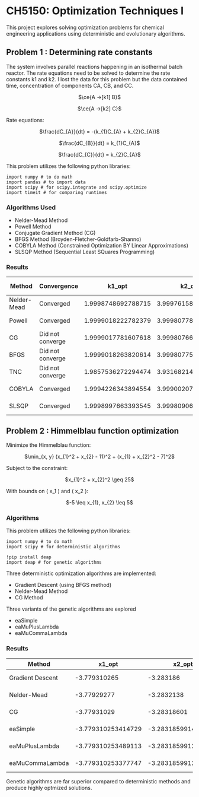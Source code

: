 # CH5150: Optimization Techniques I

This project explores solving optimization problems for chemical engineering applications using deterministic and evolutionary algorithms.

## Problem 1 : Determining rate constants

The system involves parallel reactions happening in an isothermal batch reactor. The rate equations need to be solved to determine the rate constants k1 and k2. I lost the data for this problem but the data contained time, concentration of components CA, CB, and CC.


<p align=center>$\ce{A ->[k1] B}$

<p align=center>$\ce{A ->[k2] C}$

Rate equations:

<p align=center>$\frac{dC_{A}}{dt} = -(k_{1}C_{A} + k_{2}C_{A})$

<p align=center>$\frac{dC_{B}}{dt} = k_{1}C_{A}$

<p align=center>$\frac{dC_{C}}{dt} = k_{2}C_{A}$

This problem utilizes the following python libraries:

    import numpy # to do math
    import pandas # to import data
    import scipy # for scipy.integrate and scipy.optimize
    import timeit # for comparing runtimes

### Algorithms Used

* Nelder-Mead Method
* Powell Method
* Conjugate Gradient Method (CG)
* BFGS Method (Broyden-Fletcher-Goldfarb-Shanno)
* COBYLA Method (Constrained Optimization BY Linear Approximations)
* SLSQP Method (Sequential Least SQuares Programming)

### Results

| Method     | Convergence     | k1_opt             | k2_opt             | Error              | Execution Time  |
|------------|-----------------|--------------------|--------------------|--------------------|-----------------|
| Nelder-Mead| Converged       | 1.9998748692788715 | 3.9997615838621496 | 1.962460e-05       | 0.149742        |
| Powell     | Converged       | 1.9999018222782379 | 3.999807785445786  | 1.954439e-05       | 0.304135        |
| CG         | Did not converge| 1.9999017781607618 | 3.9998076688535855 | 1.954439e-05       | 0.846164        |
| BFGS       | Did not converge| 1.9999018263820614 | 3.9998077521324666 | 1.954439e-05       | 0.508273        |
| TNC        | Did not converge| 1.9857536272294474 | 3.9316821455453663 | 3.748240e-03       | 0.775833        |
| COBYLA     | Converged       | 1.9994226343894554 | 3.9990020736425738 | 3.684053e-05       | 0.258513        |
| SLSQP      | Converged       | 1.9998997663393545 | 3.999809061609218  | 1.954768e-05       | 0.132066        |


## Problem 2 : Himmelblau function optimization

Minimize the Himmelblau function:

<p align=center>$\min_{x, y} (x_{1}^2 + x_{2} - 11)^2 + (x_{1} + x_{2}^2 - 7)^2$

Subject to the constraint:

<p align=center>$x_{1}^2 + x_{2}^2 \geq 25$

With bounds on \( x_1 \) and \( x_2 \):

<p align=center>$-5 \leq x_{1}, x_{2} \leq 5$

### Algorithms

This problem utilizes the following python libraries:

    import numpy # to do math
    import scipy # for deterministic algorithms

    !pip install deap
    import deap # for genetic algorithms

Three deterministic optimization algorithms are implemented:

* Gradient Descent (using BFGS method)
* Nelder-Mead Method
* CG Method

Three variants of the genetic algorithms are explored

* eaSimple
* eaMuPlusLambda
* eaMuCommaLambda

### Results


| Method          | x1_opt       | x2_opt      | Minimum Value          |
|-----------------|--------------|-------------|------------------------|
| Gradient Descent| -3.779310265 | -3.283186   | 1.4142791614207676e-15 |
| Nelder-Mead     | -3.77929277  | -3.2832138  | 6.563218571685403e-08  |
| CG              | -3.77931029  | -3.28318601 | 5.833980405874394e-14  |
| eaSimple        | -3.779310253414729  | -3.2831859914210866 | 7.416028657579182e-19  |
| eaMuPlusLambda  | -3.779310253489113  | -3.2831859912216483 | 1.1076340901563927e-18 |
| eaMuCommaLambda | -3.779310253377747  | -3.283185991286169  | 7.888609052210118e-31  |

Genetic algorithms are far superior compared to deterministic methods and produce highly optmized solutions.

